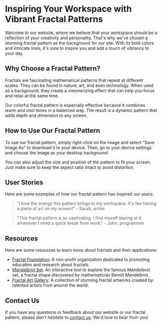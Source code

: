 <!--font:Alegreya-->

# Inspiring Your Workspace with Vibrant Fractal Patterns

Welcome to our website, where we believe that your workspace should be a reflection of your creativity and personality. That's why we've chosen a stunning fractal pattern as the background for our site. With its bold colors and intricate lines, it's sure to inspire you and add a touch of vibrancy to your day.

## Why Choose a Fractal Pattern?

Fractals are fascinating mathematical patterns that repeat at different scales. They can be found in nature, art, and even technology. When used as a background, they create a mesmerizing effect that can help you focus and relax at the same time.

Our colorful fractal pattern is especially effective because it combines warm and cool tones in a balanced way. The result is a dynamic pattern that adds depth and dimension to any screen.

## How to Use Our Fractal Pattern

To use our fractal pattern, simply right-click on the image and select "Save Image As" to download it to your device. Then, go to your device settings and choose the image as your desktop background.

You can also adjust the size and position of the pattern to fit your screen. Just make sure to keep the aspect ratio intact to avoid distortion.

## User Stories

Here are some examples of how our fractal pattern has inspired our users:

> "I love the energy this pattern brings to my workspace. It's like having a piece of art on my screen!" - Sarah, writer

> "This fractal pattern is so captivating. I find myself staring at it whenever I need a quick break from work." - John, programmer

## Resources

Here are some resources to learn more about fractals and their applications:

- [Fractal Foundation](#fractal-foundation): A non-profit organization dedicated to promoting education and research about fractals.
- [Mandelbrot Set](#mandelbrot-set): An interactive tool to explore the famous Mandelbrot set, a fractal shape discovered by mathematician Benoit Mandelbrot.
- [Fractal Art Gallery](#fractal-art-gallery): A collection of stunning fractal artworks created by talented artists from around the world.

## Contact Us

If you have any questions or feedback about our website or our fractal pattern, please don't hesitate to [contact us](#contact-us). We'd love to hear from you!

<!--

Write me content for website with wallpaper which alt text is:

"A wallpaper featuring a colorful fractal pattern, with intricate lines and bold colors."

The name/title of the page should not be 1:1 copy of the alt text but rather a real content of the website which is using this wallpaper.

- Use markdown format 
- Start with heading
- Heading should be short and concise
- The content should look like a real website 
- The website should not be about the wallpaper, wallpaper is just a related background
- Heading should be contain work "wallpaper" or "background"
- Include real sections like references, contact, user stories, etc. use things relevant to the page purpose.
- Feel free to use structure like headings, bullets, numbering, blockquotes, paragraphs, horizontal lines, etc.
- You can use formatting like bold or _italic_
- You can include UTF-8 emojis
- Links should be only #hash anchors (and you can refer to the document itself)
- Do not include images


---


# Colorful Fractal Wallpaper for a Vibrant Workspace

Welcome to our website, where we believe that your workspace should be as vibrant and inspiring as you are. That's why we've chosen this stunning fractal wallpaper as the background for our site. With its bold colors and intricate lines, it's sure to spark your creativity and energize your day.

## Why Choose a Fractal Wallpaper?

Fractals are fascinating mathematical patterns that repeat at different scales. They can be found in nature, art, and even technology. When used as a wallpaper, they create a mesmerizing effect that can help you focus and relax at the same time.

Our colorful fractal wallpaper is especially effective because it combines warm and cool tones in a balanced way. The result is a dynamic pattern that adds depth and dimension to any screen.

## How to Use Our Wallpaper

To use our wallpaper, simply right-click on the image and select "Save Image As" to download it to your device. Then, go to your device settings and choose the image as your desktop background.

You can also adjust the size and position of the wallpaper to fit your screen. Just make sure to keep the aspect ratio intact to avoid distortion.

## References

Here are some resources to learn more about fractals and their applications:

- [Fractal Foundation](#fractal-foundation): A non-profit organization dedicated to promoting education and research about fractals.
- [Mandelbrot Set](#mandelbrot-set): An interactive tool to explore the famous Mandelbrot set, a fractal shape discovered by mathematician Benoit Mandelbrot.
- [Fractal Art Gallery](#fractal-art-gallery): A collection of stunning fractal artworks created by talented artists from around the world.

## User Stories

Here are some examples of how our fractal wallpaper has inspired our users:

> "I love staring at my screen now. The colors and shapes are so mesmerizing, it's like a mini meditation session." - Jane, graphic designer

> "I used to have a plain black background, but now I feel more energized and creative with this fractal wallpaper. It's like my screen is alive!" - Mark, software developer

## Contact Us

If you have any questions or feedback about our website or our wallpaper, please don't hesitate to [contact us](#contact-us). We'd love to hear from you!


---


Heading should not include word "wallpaper". The website should not be about the wallpaper itself, wallpaper is just a related background, rewrite whole content.


---


# Inspiring Your Workspace with Vibrant Fractal Patterns

Welcome to our website, where we believe that your workspace should be a reflection of your creativity and personality. That's why we've chosen a stunning fractal pattern as the background for our site. With its bold colors and intricate lines, it's sure to inspire you and add a touch of vibrancy to your day.

## Why Choose a Fractal Pattern?

Fractals are fascinating mathematical patterns that repeat at different scales. They can be found in nature, art, and even technology. When used as a background, they create a mesmerizing effect that can help you focus and relax at the same time.

Our colorful fractal pattern is especially effective because it combines warm and cool tones in a balanced way. The result is a dynamic pattern that adds depth and dimension to any screen.

## How to Use Our Fractal Pattern

To use our fractal pattern, simply right-click on the image and select "Save Image As" to download it to your device. Then, go to your device settings and choose the image as your desktop background.

You can also adjust the size and position of the pattern to fit your screen. Just make sure to keep the aspect ratio intact to avoid distortion.

## User Stories

Here are some examples of how our fractal pattern has inspired our users:

> "I love the energy this pattern brings to my workspace. It's like having a piece of art on my screen!" - Sarah, writer

> "This fractal pattern is so captivating. I find myself staring at it whenever I need a quick break from work." - John, programmer

## Resources

Here are some resources to learn more about fractals and their applications:

- [Fractal Foundation](#fractal-foundation): A non-profit organization dedicated to promoting education and research about fractals.
- [Mandelbrot Set](#mandelbrot-set): An interactive tool to explore the famous Mandelbrot set, a fractal shape discovered by mathematician Benoit Mandelbrot.
- [Fractal Art Gallery](#fractal-art-gallery): A collection of stunning fractal artworks created by talented artists from around the world.

## Contact Us

If you have any questions or feedback about our website or our fractal pattern, please don't hesitate to [contact us](#contact-us). We'd love to hear from you!

-->
